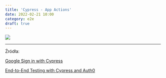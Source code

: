 ```yaml
---
title: 'Cypress - App Actions'
date: 2022-02-21 10:00
category: e2e
draft: true
---
```


![](https://www.cypress.io/static/cypress-io-logo-social-share-8fb8a1db3cdc0b289fad927694ecb415.png)




----

Źródła:

[Google Sign in with Cypress](https://filiphric.com/google-sign-in-with-cypress)

[End-to-End Testing with Cypress and Auth0](https://auth0.com/blog/end-to-end-testing-with-cypress-and-auth0/)




